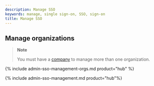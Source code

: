 ```yaml
---
description: Manage SSO
keywords: manage, single sign-on, SSO, sign-on
title: Manage SSO
---
```


## Manage organizations

> **Note**
>
> You must have a [company](/docker-hub/creating-companies/) to manage more than one organization.

{% include admin-sso-management-orgs.md product="hub" %}

{% include admin-sso-management.md product="hub"%}

